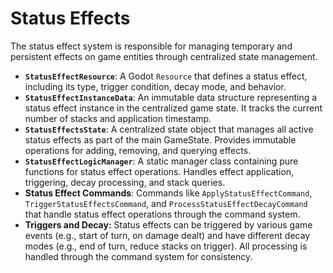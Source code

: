 # Status Effects

The status effect system is responsible for managing temporary and persistent effects on game entities through centralized state management.

- **`StatusEffectResource`**: A Godot `Resource` that defines a status effect, including its type, trigger condition, decay mode, and behavior.
- **`StatusEffectInstanceData`**: An immutable data structure representing a status effect instance in the centralized game state. It tracks the current number of stacks and application timestamp.
- **`StatusEffectsState`**: A centralized state object that manages all active status effects as part of the main GameState. Provides immutable operations for adding, removing, and querying effects.
- **`StatusEffectLogicManager`**: A static manager class containing pure functions for status effect operations. Handles effect application, triggering, decay processing, and stack queries.
- **Status Effect Commands**: Commands like `ApplyStatusEffectCommand`, `TriggerStatusEffectsCommand`, and `ProcessStatusEffectDecayCommand` that handle status effect operations through the command system.
- **Triggers and Decay:** Status effects can be triggered by various game events (e.g., start of turn, on damage dealt) and have different decay modes (e.g., end of turn, reduce stacks on trigger). All processing is handled through the command system for consistency.
